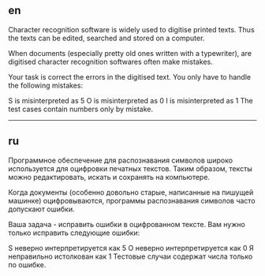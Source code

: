 ## en

Character recognition software is widely used to digitise printed texts. Thus the texts can be edited, searched and stored on a computer.

When documents (especially pretty old ones written with a typewriter), are digitised character recognition softwares often make mistakes.

Your task is correct the errors in the digitised text. You only have to handle the following mistakes:

S is misinterpreted as 5
O is misinterpreted as 0
I is misinterpreted as 1
The test cases contain numbers only by mistake.

---

## ru

Программное обеспечение для распознавания символов широко используется для оцифровки печатных текстов. Таким образом, тексты можно редактировать, искать и сохранять на компьютере.

Когда документы (особенно довольно старые, написанные на пишущей машинке) оцифровываются, программы распознавания символов часто допускают ошибки.

Ваша задача - исправить ошибки в оцифрованном тексте. Вам нужно только исправить следующие ошибки:

S неверно интерпретируется как 5
O неверно интерпретируется как 0
Я неправильно истолкован как 1
Тестовые случаи содержат числа только по ошибке.
